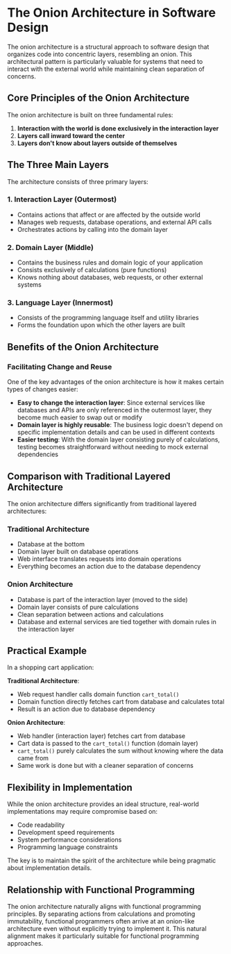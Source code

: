 # The Onion Architecture in Software Design

The onion architecture is a structural approach to software design that organizes code into concentric layers, resembling an onion. This architectural pattern is particularly valuable for systems that need to interact with the external world while maintaining clean separation of concerns.

## Core Principles of the Onion Architecture

The onion architecture is built on three fundamental rules:

1. **Interaction with the world is done exclusively in the interaction layer**
2. **Layers call inward toward the center**
3. **Layers don't know about layers outside of themselves**

## The Three Main Layers

The architecture consists of three primary layers:

### 1. Interaction Layer (Outermost)

- Contains actions that affect or are affected by the outside world
- Manages web requests, database operations, and external API calls
- Orchestrates actions by calling into the domain layer

### 2. Domain Layer (Middle)

- Contains the business rules and domain logic of your application
- Consists exclusively of calculations (pure functions)
- Knows nothing about databases, web requests, or other external systems

### 3. Language Layer (Innermost)

- Consists of the programming language itself and utility libraries
- Forms the foundation upon which the other layers are built

## Benefits of the Onion Architecture

### Facilitating Change and Reuse

One of the key advantages of the onion architecture is how it makes certain types of changes easier:

- **Easy to change the interaction layer**: Since external services like databases and APIs are only referenced in the outermost layer, they become much easier to swap out or modify
- **Domain layer is highly reusable**: The business logic doesn't depend on specific implementation details and can be used in different contexts
- **Easier testing**: With the domain layer consisting purely of calculations, testing becomes straightforward without needing to mock external dependencies

## Comparison with Traditional Layered Architecture

The onion architecture differs significantly from traditional layered architectures:

### Traditional Architecture

- Database at the bottom
- Domain layer built on database operations
- Web interface translates requests into domain operations
- Everything becomes an action due to the database dependency

### Onion Architecture

- Database is part of the interaction layer (moved to the side)
- Domain layer consists of pure calculations
- Clean separation between actions and calculations
- Database and external services are tied together with domain rules in the interaction layer

## Practical Example

In a shopping cart application:

**Traditional Architecture**:

- Web request handler calls domain function `cart_total()`
- Domain function directly fetches cart from database and calculates total
- Result is an action due to database dependency

**Onion Architecture**:

- Web handler (interaction layer) fetches cart from database
- Cart data is passed to the `cart_total()` function (domain layer)
- `cart_total()` purely calculates the sum without knowing where the data came from
- Same work is done but with a cleaner separation of concerns

## Flexibility in Implementation

While the onion architecture provides an ideal structure, real-world implementations may require compromise based on:

- Code readability
- Development speed requirements
- System performance considerations
- Programming language constraints

The key is to maintain the spirit of the architecture while being pragmatic about implementation details.

## Relationship with Functional Programming

The onion architecture naturally aligns with functional programming principles. By separating actions from calculations and promoting immutability, functional programmers often arrive at an onion-like architecture even without explicitly trying to implement it. This natural alignment makes it particularly suitable for functional programming approaches.
